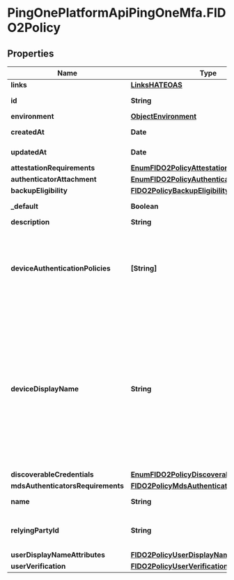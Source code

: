 # PingOnePlatformApiPingOneMfa.FIDO2Policy

## Properties

Name | Type | Description | Notes
------------ | ------------- | ------------- | -------------
**links** | [**LinksHATEOAS**](LinksHATEOAS.md) |  | [optional] 
**id** | **String** | FIDO policy&#39;s UUID. | [optional] [readonly] 
**environment** | [**ObjectEnvironment**](ObjectEnvironment.md) |  | [optional] 
**createdAt** | **Date** | The time the resource was created. | [optional] [readonly] 
**updatedAt** | **Date** | The time the resource was last updated. | [optional] [readonly] 
**attestationRequirements** | [**EnumFIDO2PolicyAttestationRequirements**](EnumFIDO2PolicyAttestationRequirements.md) |  | 
**authenticatorAttachment** | [**EnumFIDO2PolicyAuthenticatorAttachment**](EnumFIDO2PolicyAuthenticatorAttachment.md) |  | 
**backupEligibility** | [**FIDO2PolicyBackupEligibility**](FIDO2PolicyBackupEligibility.md) |  | 
**_default** | **Boolean** | Whether this policy should serve as the default FIDO policy. | [optional] 
**description** | **String** | Description of the FIDO policy. | [optional] 
**deviceAuthenticationPolicies** | **[String]** | The device authentication policies that use the relevant FIDO policy. If you include the parameter &#x60;expand&#x3D;deviceAuthenticationPolicies&#x60; in the URL of the request, this array is included in the response when reading FIDO policies. Each object in the array contains the ID and the name of the device authentication policy. | [optional] [readonly] 
**deviceDisplayName** | **String** | The name to display for the device in registration and authentication windows. Can be up to 100 characters. If you want to use translatable text, you can use any of the keys listed on the *FIDO Policy* page of the *Self-Service* module and the *Sign On Policy* module. The value of the parameter should include only the part of the key name that comes after the module name, for example, &#x60;fidoPolicy.deviceDisplayName01&#x60; or &#x60;fidoPolicy.deviceDisplayName07&#x60;. See the pages in the UI for the full list of keys. For more information on translatable keys, see [Modifying translatable keys](https://docs.pingidentity.com/access/sources/dita/topic?category&#x3D;p1&amp;resourceid&#x3D;pingone_modifying_translatable_keys) in the PingOne documentation. | 
**discoverableCredentials** | [**EnumFIDO2PolicyDiscoverableCredentials**](EnumFIDO2PolicyDiscoverableCredentials.md) |  | 
**mdsAuthenticatorsRequirements** | [**FIDO2PolicyMdsAuthenticatorsRequirements**](FIDO2PolicyMdsAuthenticatorsRequirements.md) |  | 
**name** | **String** | The name to use for the FIDO policy. Can be up to 256 characters. | 
**relyingPartyId** | **String** | The ID of the relying party. The value should be a domain name, such as &#x60;example.com&#x60; (in lower-case characters). | 
**userDisplayNameAttributes** | [**FIDO2PolicyUserDisplayNameAttributes**](FIDO2PolicyUserDisplayNameAttributes.md) |  | 
**userVerification** | [**FIDO2PolicyUserVerification**](FIDO2PolicyUserVerification.md) |  | 


